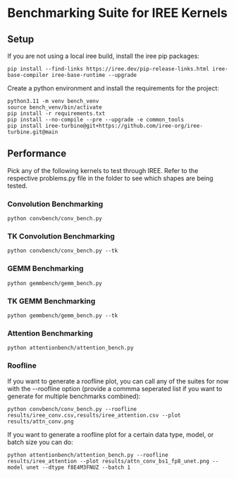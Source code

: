 # Benchmarking Suite for IREE Kernels

## Setup

If you are not using a local iree build, install the iree pip packages:
```
pip install --find-links https://iree.dev/pip-release-links.html iree-base-compiler iree-base-runtime --upgrade
```

Create a python environment and install the requirements for the project:
```
python3.11 -m venv bench_venv
source bench_venv/bin/activate
pip install -r requirements.txt
pip install --no-compile --pre --upgrade -e common_tools
pip install iree-turbine@git+https://github.com/iree-org/iree-turbine.git@main
```

## Performance

Pick any of the following kernels to test through IREE.
Refer to the respective problems.py file in the folder to see which shapes are being tested.

### Convolution Benchmarking

```
python convbench/conv_bench.py
```

### TK Convolution Benchmarking

```
python convbench/conv_bench.py --tk
```

### GEMM Benchmarking

```
python gemmbench/gemm_bench.py
```

### TK GEMM Benchmarking

```
python gemmbench/gemm_bench.py --tk
```

### Attention Benchmarking

```
python attentionbench/attention_bench.py
```

### Roofline

If you want to generate a roofline plot, you can call any of the suites for now with the --roofline option (provide a commma seperated list if you want to generate for multiple benchmarks combined):

```
python convbench/conv_bench.py --roofline results/iree_conv.csv,results/iree_attention.csv --plot results/attn_conv.png
```

If you want to generate a roofline plot for a certain data type, model, or batch size you can do:

```
python attentionbench/attention_bench.py --roofline results/iree_attention --plot results/attn_conv_bs1_fp8_unet.png --model unet --dtype f8E4M3FNUZ --batch 1
```
